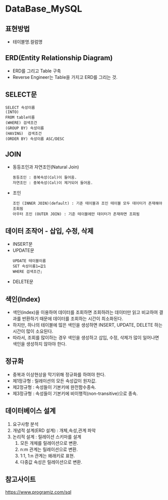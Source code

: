 # DataBase_MySQL
## 표현방법
+ 테이블명.컬럼명  

## ERD(Entity Relationship Diagram)  
+ ERD를 그리고 Table 구축  
+ Reverse Engineer는 Table을 가지고 ERD를 그리는 것.   

## SELECT문
```
SELECT 속성이름  
(INTO)  
FROM table이름  
(WHERE) 검색조건  
(GROUP BY) 속성이름  
(HAVING)  검색조건
(ORDER BY) 속성이름 ASC/DESC 
```    
## JOIN
+ 동등조인과 자연조인(Natural Join)  
    ```
    동등조인 : 중복속성(Col)이 들어옴.  
    자연조인 : 중복속성(Col)이 제거되어 들어옴.  
    ```
+ 조인 
    ``` 
    조인 (INNER JOIN)(default) : 기준 테이블과 조인 테이블 모두 데이터가 존재해야 조회됨  
    아우터 조인 (OUTER JOIN) : 기준 테이블에만 데이터가 존재하면 조회됨  
    ```
        
## 데이터 조작어 - 삽입, 수정, 삭제
+ INSERT문
+ UPDATE문  
    ```
    UPDATE 테이블이름  
    SET 속성이름1=값1  
    WHERE 검색조건;  
    ```
+ DELETE문
## 색인(Index)
+ 색인(index)을 이용하여 데이터를 조회하면 조회하려는 데이터만 읽고 비교하여 결과를 반환하기 때문에 데이터를 조회하는 시간이 최소화된다.
+ 하지만, 하나의 테이블에 많은 색인을 생성하면 INSERT, UPDATE, DELETE 하는 시간이 많이 소요된다.
+ 따라서, 조회를 많이하는 경우 색인을 생성하고 삽입, 수정, 삭제가 많이 일어나면 색인을 생성하지 않아야 한다.
## 정규화
+ 중복과 이상현상을 막기위해 정규화를 하여야 한다.
+ 제1정규형 : 릴레이션의 모든 속성값이 원자값.
+ 제2정규형 : 속성들이 기본키에 완전함수종속.
+ 제3정규형 : 속성들이 기본키에 비이행적(non-transitive)으로 종속.
## 데이터베이스 설계
1. 요구사항 분석
2. 개념적 설계(ERD 설계) : 개체,속성,관계 파악
3. 논리적 설계 : 릴레이션 스키마를 설계
    1. 모든 개체를 릴레이션으로 변환.
    2. n:m 관계는 릴레이션으로 변환.
    3. 1:1, 1:n 관계는 왜래키로 표현.
    4. 다중값 속성은 릴레이션으로 변환.
## 참고사이트
https://www.programiz.com/sql
